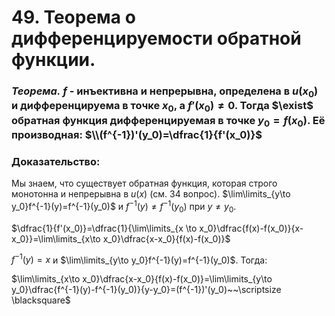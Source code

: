 # 49. Теорема о дифференцируемости обратной функции.

### *Теорема.* $f$ - инъективна и непрерывна, определена в $u(x_0)$ и дифференцируема в точке $x_0$, а $f'(x_0) \ne 0$. Тогда $\exist$ обратная функция дифференцируемая в точке $y_0=f(x_0)$. Её производная: $\\(f^{-1})'(y_0)=\dfrac{1}{f'(x_0)}$

### Доказательство:
Мы знаем, что существует обратная функция, которая строго монотонна и непрерывна в $u(x)$ (см. 34 вопрос).
$\lim\limits_{y\to y_0}f^{-1}(y)=f^{-1}(y_0)$ и $f^{-1}(y)\ne f^{-1}(y_0)$ при $y \ne y_0$.

$\dfrac{1}{f'(x_0)}=\dfrac{1}{\lim\limits_{x \to x_0}\dfrac{f(x)-f(x_0)}{x-x_0}}=\lim\limits_{x\to x_0}\dfrac{x-x_0}{f(x)-f(x_0)}$

$f^{-1}(y)=x$ и $\lim\limits_{y\to y_0}f^{-1}(y)=f^{-1}(y_0)$. Тогда:

$\lim\limits_{x\to x_0}\dfrac{x-x_0}{f(x)-f(x_0)}=\lim\limits_{y\to y_0}\dfrac{f^{-1}(y)-f^{-1}(y_0)}{y-y_0}=(f^{-1})'(y_0)~~\scriptsize \blacksquare$